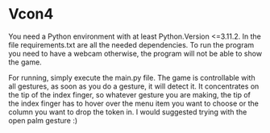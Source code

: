 # Vcon4

You need a Python environment with at least Python.Version <=3.11.2.
In the file requirements.txt are all the needed dependencies. To run the program you need to have a webcam otherwise, the program will not be able to show the game.

For running, simply execute the main.py file. The game is controllable with all gestures, as soon as you do a gesture, it will detect it. It concentrates on the tip of the index finger, so whatever gesture you are making, the tip of the index finger has to hover over the menu item you want to choose or the column you want to drop the token in. I would suggested trying with the open palm gesture :)
